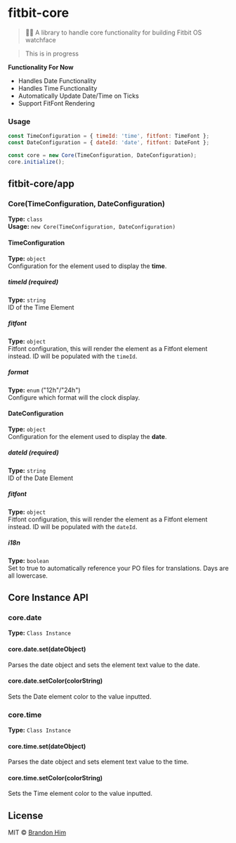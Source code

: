 # fitbit-core

> 🏴‍☠️ A library to handle core functionality for building Fitbit OS watchface

> This is in progress

**Functionality For Now**
- Handles Date Functionality
- Handles Time Functionality
- Automatically Update Date/Time on Ticks
- Support FitFont Rendering

### Usage
```js
const TimeConfiguration = { timeId: 'time', fitfont: TimeFont };
const DateConfiguration = { dateId: 'date', fitfont: DateFont };

const core = new Core(TimeConfiguration, DateConfiguration);
core.initialize();
```

## fitbit-core/app

### Core(TimeConfiguration, DateConfiguration)
**Type:** `class`<br>
**Usage:** `new Core(TimeConfiguration, DateConfiguration)`

#### TimeConfiguration
**Type:** `object`<br>
Configuration for the element used to display the **time**.

##### timeId *(required)*
**Type:** `string`<br>
ID of the Time Element

##### fitfont
**Type:** `object`<br>
Fitfont configuration, this will render the element as a Fitfont element instead. ID will be populated with the `timeId`.

##### format
**Type:** `enum` ("12h"/"24h")<br>
Configure which format will the clock display.

#### DateConfiguration
**Type:** `object`<br>
Configuration for the element used to display the **date**.

##### dateId *(required)*
**Type:** `string`<br>
ID of the Date Element

##### fitfont
**Type:** `object`<br>
Fitfont configuration, this will render the element as a Fitfont element instead. ID will be populated with the `dateId`.

##### i18n
**Type:** `boolean`<br>
Set to true to automatically reference your PO files for translations. Days are all lowercase.

## Core Instance API
### core.date
**Type:** `Class Instance`<br>

#### core.date.set(dateObject)
Parses the date object and sets the element text value to the date.

#### core.date.setColor(colorString)
Sets the Date element color to the value inputted.

### core.time
**Type:** `Class Instance`<br>

#### core.time.set(dateObject)
Parses the date object and sets element text value to the time.

#### core.time.setColor(colorString)
Sets the Time element color to the value inputted.

## License

MIT © [Brandon Him](https://github.com/brh55/fitbit-core)
